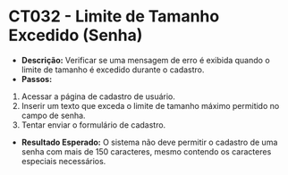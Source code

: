 # CT032 - Limite de Tamanho Excedido (Senha)

- **Descrição:** Verificar se uma mensagem de erro é exibida quando o limite de tamanho é excedido durante o cadastro.
- **Passos:**
1. Acessar a página de cadastro de usuário.
2. Inserir um texto que exceda o limite de tamanho máximo permitido no campo de senha.
3. Tentar enviar o formulário de cadastro.
- **Resultado Esperado:** O sistema não deve permitir o cadastro de uma senha com mais de 150 caracteres, mesmo contendo os caracteres especiais necessários.